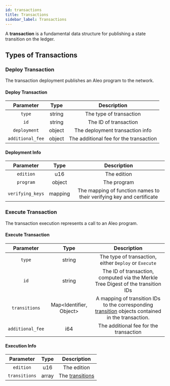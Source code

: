 ```yaml
---
id: transactions
title: Transactions
sidebar_label: Transactions
---
```


A **transaction** is a fundamental data structure for publishing a state transition on the ledger.

## Types of Transactions

### Deploy Transaction
The transaction deployment publishes an Aleo program to the network.

#### Deploy Transaction

|    Parameter     |  Type  |              Description               |
|:----------------:|:------:|:--------------------------------------:|
|      `type`      | string |        The type of transaction         |
|       `id`       | string |         The ID of transaction          |
|   `deployment`   | object |    The deployment transaction info     |
| `additional_fee` | object | The additional fee for the transaction |

#### Deployment Info

|    Parameter     |  Type   |                             Description                              |
|:----------------:|:-------:|:--------------------------------------------------------------------:|
|    `edition`     |   u16   |                             The edition                              |
|    `program`     | object  |                             The program                              |
| `verifying_keys` | mapping | The mapping of function names to their verifying key and certificate |

### Execute Transaction
The transaction execution represents a call to an Aleo program.

#### Execute Transaction

|    Parameter     |          Type           |                                                       Description                                                       |
|:----------------:|:-----------------------:|:-----------------------------------------------------------------------------------------------------------------------:|
|      `type`      |         string          |                                  The type of transaction, either `Deploy` or `Execute`                                  |
|       `id`       |         string          |                    The ID of transaction, computed via the Merkle Tree Digest of the transition IDs                     |
|  `transitions`   | Map<Identifier, Object> | A mapping of transition IDs to the corresponding [transition](04_transitions.md) objects contained in the transaction.  |
| `additional_fee` |           i64           |                                         The additional fee for the transaction                                          |

#### Execution Info

|   Parameter   | Type  |              Description               |
|:-------------:|:-----:|:--------------------------------------:|
|   `edition`   |  u16  |              The edition               |
| `transitions` | array | The [transitions](./04_transitions.md) |

[//]: # ()
[//]: # (An Aleo transaction is serialized in the following format:)

[//]: # ()
[//]: # (|        Parameter        |                       Type                       | Size &#40;bytes&#41; |)

[//]: # (|:-----------------------:|:------------------------------------------------:|:------------:|)

[//]: # (|   `old_serial_numbers`  |                     bytes                        |       64     |)

[//]: # (|    `new_commitments`    |                     bytes                        |       64     |)

[//]: # (|  `program_commitment`   |                     bytes                        |       32     |)

[//]: # (|    `local_data_root`    |                     bytes                        |       32     |)

[//]: # (|     `value_balance`     |                      i64                         |        8     |)

[//]: # (|       `memorandum`      |                     bytes                        |       32     |)

[//]: # (|       `network_id`      |                      u8                          |        1     |)

[//]: # (|       `signatures`      |                     bytes                        |      128     |)

[//]: # (|     `ledger_digest`     |                     bytes                        |       32     |)

[//]: # (|   `transaction_proof`   |                     bytes                        |      579     |)

[//]: # (|   `encrypted_records`   |                     bytes                        |      518     |)

[//]: # ()
[//]: # (### Old Serial Numbers)

[//]: # ()
[//]: # (```)

[//]: # ([e1bf55b44e4b6ee475e7f21996b34af0b815d9412974cd6b24979c47ee95cd8d,)

[//]: # ( e8a82df9d2e92758f50e52832a0b635718c253ce60962e993afebca9a726de91])

[//]: # (```)

[//]: # ()
[//]: # (The **old serial numbers** are the [serial numbers]&#40;06_glossary.md#record-serial-number&#41; for corresponding records)

[//]: # (that were consumed by the transaction.)

[//]: # ()
[//]: # (### New Commitments)

[//]: # ()
[//]: # (```)

[//]: # ([400dc473eff14e0be0a292ac6609963a59f5176cfdb8d840f635ec4f2db50410,)

[//]: # ( 2854be536b8ba0feafd10ae0725c1f920aec6b18740607321660b872feac4700])

[//]: # (```)

[//]: # ()
[//]: # (The **new commitments** are the [commitments]&#40;06_glossary.md#record-commitment&#41; for corresponding records that were produced by the transaction.)

[//]: # ()
[//]: # (### Program Commitment)

[//]: # ()
[//]: # (```)

[//]: # (121edc861e1730306397c895152e5b76da00d0b598ea6225b22aaf4b3741f323)

[//]: # (```)

[//]: # ()
[//]: # (The **program commitment** on the programs being used to spend the old records and the programs used to create the new records in the transaction.)

[//]: # ()
[//]: # (### Local Data Root)

[//]: # ()
[//]: # (```)

[//]: # (46cabfc26131ade4dac2b5f5893c789d8e295bdc9d5786f5e1658da91300c008)

[//]: # (```)

[//]: # ()
[//]: # (The **local data root** is a commitment of the following record data in the transaction - old records, new records, memorandum, and network ID.)

[//]: # ()
[//]: # (### Value Balance)

[//]: # ()
[//]: # (```)

[//]: # (1562500)

[//]: # (```)

[//]: # ()
[//]: # (The value balance denotes difference between input and output record values. This value effectively becomes the transaction fee for the miner. )

[//]: # (Only coinbase transactions can have a negative value balance representing Aleo credits being minted.)

[//]: # ()
[//]: # (### Memorandum)

[//]: # ()
[//]: # (```)

[//]: # (53967badcd6356eb5b384eb2f57745c380c5034a843fa500ac7f7db60f181fd3)

[//]: # (```)

[//]: # ()
[//]: # (The *transaction memorandum* is arbitrary public information associated with the transaction. This value must be unique among all transactions in the network.)

[//]: # ()
[//]: # (### Network ID)

[//]: # ()
[//]: # (```)

[//]: # (0)

[//]: # (```)

[//]: # ()
[//]: # (The **network ID** indicates the network that the transaction is included in. For convention, the mainnet network ID is `0`.)

[//]: # ()
[//]: # (### Signatures)

[//]: # ()
[//]: # (```)

[//]: # ([b6c23dc215c7ffb66a68436597bb50cf1c13b972e8a33909c8fd2fe6a859c80104d6afabbd875ae911818cf76a9a72229cf31cde036d6c33199abc39692b9700,)

[//]: # ( 5b74266ae4566ca630c0ce2df1b9bec84c788c6635a40f80e1761dc1bfb0c600f720ea0c6d5e9b8a579e6f00ad6ccfdf916b96b1189c1ff470bfb77d10513703])

[//]: # (```)

[//]: # ()
[//]: # (The [randomized signatures]&#40;06_glossary.md#randomized-signature&#41; used by the record spenders to allow for authorized delegation of transaction generation.)

[//]: # ()
[//]: # (### Ledger Digest)

[//]: # ()
[//]: # (```)

[//]: # (87e08a7f2b9d9dc829e5f43edd02e37a26bfc50cb3c9e7ce4c4d327c494a5803)

[//]: # (```)

[//]: # ()
[//]: # (The **ledger digest** is the root of a global Merkle tree that contains all record commitments from transactions on the ledger.)

[//]: # (When creating a transaction, the user must select a ledger digest that includes the record commitments for both of the old records being consumed.)

[//]: # ()
[//]: # (### Encrypted Records)

[//]: # ()
[//]: # (```)

[//]: # ([ ENCRYPTED RECORD BYTES ])

[//]: # (```)

[//]: # ()
[//]: # (The **encrypted records** are ciphertexts of the new records created by the transaction.)

[//]: # ()
[//]: # (### Transaction Proof)

[//]: # ()
[//]: # (```)

[//]: # ([ ZERO KNOWLEDGE PROOF BYTES ])

[//]: # (```)

[//]: # ()
[//]: # (The **transaction proof** is a zero-knowledge proof attesting to the validity of the transaction.)

[//]: # ()
[//]: # (## Advanced Topics)

[//]: # ()
[//]: # (### Creating Transactions)

[//]: # ()
[//]: # (The steps to create a transaction are as follows:)

[//]: # ()
[//]: # (1. Generate the serial numbers of the records being spent)

[//]: # (2. Generate the new records)

[//]: # (3. Generate the program commitment)

[//]: # (4. Generate the local data commitment)

[//]: # (5. Generate the transaction signatures)

[//]: # (6. Generate the ledger digest and [ledger membership witnesses]&#40;06_glossary.md#ledger-membership-witness&#41; for the input record commitments )

[//]: # (7. Generate the inner SNARK proof)

[//]: # (8. Generate the program SNARK proofs)

[//]: # (9. Generate the transaction proof)

[//]: # (10. Compose the transaction with the attributes above)

[//]: # ()
[//]: # ()
[//]: # (### Verifying Transactions)

[//]: # ()
[//]: # (The steps to verify a transaction are as follows:)

[//]: # ()
[//]: # (1. Verify that each serial number in `old_serial_numbers` does not already exist in the ledger.)

[//]: # (2. Verify that each commitment in `new_commitments` does not already exist in the ledger.)

[//]: # (3. Verify that the memo `memorandum` does not already exist in the ledger.)

[//]: # (4. Verify that the transaction proof `transaction_proof` verifies.)

